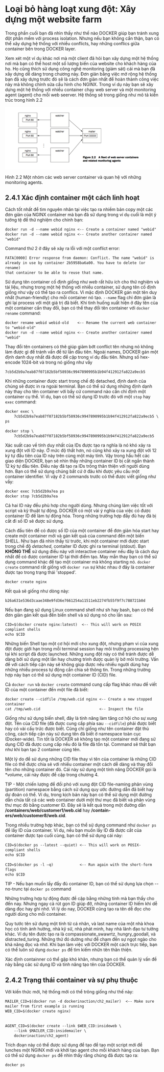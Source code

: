 # Loại bỏ hàng loạt xung đột: Xây dựng một website farm

Trong phần cuối bạn đã nhìn thấy như thế nào DOCKER giúp bạn tránh xung đột phần mềm với process isolation. Nhưng nếu bạn không cẩn thận, bạn có thể xây dựng hệ thống với nhiều conflicts, hay những conflics giữa container bên trong DOCKER layer.

Xem xét một ví dụ khác nơi mà một client đã hỏi bạn xây dựng một hệ thống nơi mà bạn có thể host một số lượng biến của website cho khách hàng của họ. Họ cũng thích sử dụng công nghệ monitoring (giám sát) cái mà bạn đã xây dựng dễ dàng trong chương này. Đơn giản bằng việc mở rộng hệ thống bạn đã xây dựng trước đó sẽ là cách đơn giản nhất để hoàn thành công việc này mà không chỉnh sửa cấu hình cho NGINX. Trong ví dụ này bạn sẽ xây dựng một hệ thống với nhiều container chạy web server và một monitoring agent (agent) cho mỗi web seerver. Hệ thống sẽ trong giống như mô tả kiến trúc trong hình 2.2

![](https://github.com/vuongmao/docker-in-action-vn/blob/master/asset/2.4-image-1.png)

Hình 2.2 Một nhóm các web server container và quan hệ với những monitoring agents.

## 2.4.1 Xác định container một cách linh hoạt

Cách tốt nhất để tìm nguyên nhân tại việc tạo ra nhiềm bản copy một các đơn giản của NGINX container mà bạn đã sử dụng trong ví dụ cuối là một ý tưởng tệ để thử nghiệm cho chính bạn:

```
docker run -d --name webid nginx <-- Create a container named "webid"
docker run -d --name webid nginx <-- Create another container named "webid"
```

Command thứ 2 ở đây sẽ xảy ra lỗi với một conflict error:

```
FATA[0000] Error response from daemon: Conflict. The name "webid" is
already in use by container 2b5958ba6a00. You have to delete (or rename)
that container to be able to reuse that name.
```

Sử dụng tên container cố định giống như _web_ rất hữu ích cho thử nghiệm và tài liệu, nhưng trong một hệ thống với nhiều container, sử dụng tên cố định giống như vậy có thể tạo ra conflics. Vì mặc định DOCKER gán một tên duy nhất (human-friendly) cho mỗi container nó tạo. `--name` flag chỉ đơn giản là ghi lại process với một giá trị đã biết. Khi tình huống xuất hiện ở đây tên của một container cần thay đổi, bạn có thể thay đổi tên container với `docker rename` command:

```
docker rename webid webid-old    <-- Rename the current web container to "webid-old"
docker run -d --name webid nginx <-- Create another container named "webid"
```

Thay đổi tên containers có thê giúp giảm bớt conflict tên nhưng nó không làm được gì để tránh vấn đề từ lần đầu tiên. Ngoài names, DOCKER gán một định danh duy nhất đã được để cập trong ví dụ đầu tiên. Nhưng số hex-encode 1024-bit và trong nó giống như vầy

```
7cb5d2b9a7eab87f07182b5bf58936c9947890995b1b94f412912fa822a9ecb5
```

Khi những container được start trong chế độ detached, định danh của chúng sẽ được in ra ngoài terminal. Bạn có thể sử dụng những định dạnh này thay cho tên container với bấy cứ command nào cần chỉ định một container cụ thể. Ví dụ, bạn có thể sử dụng ID trước đó với một `stop` hay `exec` command:

```
docker exec \
    7cb5d2b9a7eab87f07182b5bf58936c9947890995b1b94f412912fa822a9ecb5 \
ps

docker stop \
    7cb5d2b9a7eab87f07182b5bf58936c9947890995b1b94f412912fa822a9ecb5
```

Xác suất cao về tính duy nhất của IDs được tạo ra nghĩa là nó khó xảy ra xung đột với ID này. Ở mức độ thất hơn, nó cũng khó xảy ra xung đột với 12 ký tự đầu tiên của ID này trên cùng một máy tính. Vậy trong hầu hết các giao diện DOCKER, bạn sẽ nhìn thấy những container ID bị cắt ngắn thành 12 ký tự đầu tiên. Điều này đã tạo ra IDs trông thân thiện với người dùng hơn. Bạn có thể sử dụng chúng bất cứ ở đâu khi được yêu cầu một container identifier. Vì vậy ở 2 commands trước có thể được viết giống như vầy:

```
docker exec 7cb5d2b9a7ea ps
docker stop 7cb5d2b9a7ea
``` 

Cả hai ID này đều phù hơp cho người dùng. Nhưng chúng làm việc tốt với script và kỹ thuật tự động. DOCKER có một vài ý nghĩa của việc có được container ID để làm tự động hóa. Trong những trường hợp đầy đủ hay đã bị cắt đi số ID sẽ được sử dụng. 

Cách đầu tiên để có được số ID của một container để đơn giản hóa start hay create một container mới và gán kết quả của command đến một biến SHELL. Như bạn đã nhìn thấy từ trước, khi một container mới được start trong chế độ _detached_, contaiter ID được ghi ra terminal (stdout). Bạn **KHÔNG THỂ** sử dụng điều này với interactive container nếu đây là cách duy nhất để có được container ID tại thời điểm tạo. May mắn thay bạn có thể sử dụng command khác để tạo một container mà không starting nó. `docker create` command rất giống với `docker run` sự khác nhau ở đây là container được tạo trong trạng thái 'stopped'.

```
docker create nginx
```

Kết quả sẽ giống như dòng này:

```
b26a631e536d3caae348e9fd36e7661254a11511eb2274fb55f9f7c788721b0d
```

Nếu bạn đang sử dụng Linux command shell như sh hay bash, bạn có thể đơn giản gán kết quả đến biến shell và sử dụng nó cho lần sau:

```
CID=$(docker create nginx:latest)  <-- This will work on POSIX compliant shells
echo $CID
```

Những biến Shell tạo một cơ hội mới cho xung đột, nhưng phạm vi của xung đột được giới hạn trong mỗi terminal session hay môi trường processing hện tại khi script đã được launched. Những xung đột này có thể tránh được dễ dàng bởi sử dụng một lần hay chương trình được quản lý bở môi trường. Vấn đề với cách tiếp cận này sẽ không giúp được nếu nhiều người dùng hay những nhiều process tự động cần chia sẽ thông tin. Trong những trường hợp này bạn có thể sử dụng một container ID (CID) file.

Cả `docker run` và `docker create` command cung cấp flag khác nhau để viết ID của một container đến một file đã biết:

```
docker create --cidfile /tmp/web.cid nginx <-- Create a new stopped container
cat /tmp/web.cid                           <-- Inspect the file
```

Giống như sử dụng biến shell, đây là tính năng làm tăng cơ hội cho sự xung đột. Tên của CID file (đã được cung cấp phía sau `--cidfile`) phải được biết hay có vài cấu trức được biết. Cũng chỉ giống như tên container đặt thủ công, cách tiếp cận này sử dung tên đã biết ở namespace toàn cục (Docker-wide). Tin tốt là DOCKER sẽ không tạo một container mới đang sử dụng CID đã được cung cấp nếu đó là file đã tồn tại. Command sẽ thất bạn như khi bạn tạo 2 container cùng tên.

Một lý do để sử dụng những CID file thay vì tên của container là những CID file có thể được chia sẻ với nhiều container một cách dễ dàng và thay đổi tên cho những container đó. Cái này sử dụng một tính năng DOCKER gọi là **volume*, cái này được đề cập trong chương 4.

TIP - Một chiến lượng để đối phó với xung đột CID file-naming phân vùng (partition) namespace bằng cách sử dụng quy ước đường dẫn đã biết hay dự đoán có thể. Ví dụ, trong kịch bản này bạn có thể sử dụng một đường dẫn chứa tất cả các web container dưới một thư mục đã biết và phân vùng thư mục đó bằng customer ID. Đây sẽ là kết quả trong một đường dẫn **/containers/web/customer1/web.cid** hay **/contain- ers/web/customer8/web.cid**.

Trong nhiều trường hợp khác, bạn có thể sử dụng command như `docker ps` để lấy ID của container. Ví dụ, nếu bạn muốn lấy ID đã được cắt của container được tạo cuối cùng, bạn có thể sử dụng cái này:

```
CID=$(docker ps --latest --quiet) <-- This will work on POSIX- compliant shells
echo $CID

CID=$(docker ps -l –q)            <-- Run again with the short-form flags
echo $CID
```

TIP - Nếu bạn muốn lấy đầy đủ container ID, bạn có thể sử dụng lựa chọn --no-trunc tại `docker ps` command

Những trường hợp tự động được đề cập bằng những tính mà bạn thấy cho đến nay. Nhưng ngay cả rút gọn ID giúp đỡ, những container ID hiếm khi dễ dàng đọc hay ghi nhớ. Vì lý do nay, DOCKER cũng tạo ra tên dễ đọc cho người dùng cho mỗi container.

Quy tước tên sử dụng một tính từ cá nhân, và last name của một nhà khoa học có tính ảnh hưởng, nhà kỹ sữ, nhà phát minh, hay nhà lãnh đạo tư tưởng khác. Ví dụ tên được tạo ra là compassionate_swawrtz, hungry_goodall, và distracted_turing. Những thứ đó dường như để chạm đến sự ngọt ngào cho khả năng đọc và nhớ. Khi bạn làm việc với DOCKER một cách trực tiếp, bạn có thể luôn sử dụng `docker ps` để tìm kiếm nhữn tên thân thiện.

Xác định containner có thể gặp khó khăn, nhưng bạn có thể quản lý vấn đề này bằng các sử dụng ID và tính năng tạo tên của DOCKER.

## 2.4.2 Trạng thái container và sự phụ thuộc

Với kiến thức mới, hệ thống mới có thể trông giống như thế này:

```
MAILER_CID=$(docker run -d dockerinaction/ch2_mailer)  <-- Make sure mailer from first example is running
WEB_CID=$(docker create nginx)


AGENT_CID=$(docker create --link $WEB_CID:insideweb \
    --link $MAILER_CID:insidemailer \
    dockerinaction/ch2_agent)
```

Trích đoạn này có thể được sử dụng để tạo để tạo một script mới để lunches một NGINX mới và khởi tạo agent cho mỗi khách hàng của bạn. Bạn có thể sử dụng `docker ps` để nhìn thấy rằng chúng đã được tạo ra:

```
docker ps
```
